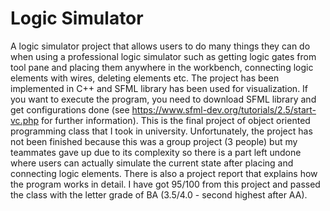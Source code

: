 # Logic Simulator 
A logic simulator project that allows users to do many things they can do when using a professional logic simulator such as getting logic gates from tool pane and placing them anywhere in the workbench, connecting logic elements with wires, deleting elements etc. The project has been implemented in C++ and SFML library has been used for visualization. If you want to execute the program, you need to download SFML library and get configurations done (see https://www.sfml-dev.org/tutorials/2.5/start-vc.php for further information). This is the final project of object oriented programming class that I took in university. Unfortunately, the project has not been finished because this was a group project (3 people) but my teammates gave up due to its complexity so there is a part left undone where users can actually simulate the current state after placing and connecting logic elements. There is also a project report that explains how the program works in detail. I have got 95/100 from this project and passed the class with the letter grade of BA (3.5/4.0 - second highest after AA). 
